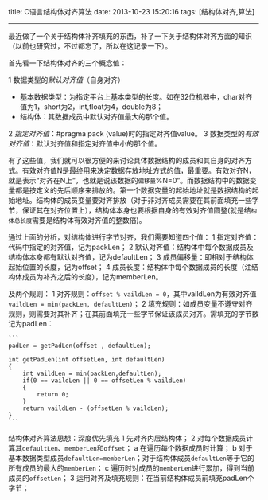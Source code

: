 title: C语言结构体对齐算法
date: 2013-10-23 15:20:16
tags: [结构体对齐,算法]

---

最近做了一个关于结构体补齐填充的东西，补了一下关于结构体对齐方面的知识（以前也研究过，不过都忘了，所以在这记录一下）。


首先看一下结构体对齐的三个概念值： 

1	数据类型的*默认对齐值*（自身对齐）
  * 基本数据类型：为指定平台上基本类型的长度。如在32位机器中，char对齐值为1，short为2，int,float为4，double为8；
  * 结构体：其数据成员中默认对齐值最大的那个值。
    
2	*指定对齐值*：#pragma pack (value)时的指定对齐值value。 
3	数据类型的*有效对齐值*：默认对齐值和指定对齐值中小的那个值。

有了这些值，我们就可以很方便的来讨论具体数据结构的成员和其自身的对齐方式。有效对齐值N是最终用来决定数据存放地址方式的值，最重要。有效对齐N，就是表示“对齐在N上”，也就是说该数据的`偏移量`%N=0”。而数据结构中的数据变量都是按定义的先后顺序来排放的。第一个数据变量的起始地址就是数据结构的起始地址。结构体的成员变量要对齐排放（对于非对齐成员需要在其前面填充一些字节，保证其在对齐位置上），结构体本身也要根据自身的有效对齐值圆整(就是结`构体总长度`需要是结构体有效对齐值的整数倍)。

通过上面的分析，对结构体进行字节对齐，我们需要知道四个值：
1	指定对齐值：代码中指定的对齐值，记为packLen；
2	默认对齐值：结构体中每个数据成员及结构体本身都有默认对齐值，记为defaultLen；
3	成员偏移量：即相对于结构体起始位置的长度，记为offset；
4	成员长度：结构体中每个数据成员的长度（注结构体成员为补齐之后的长度），记为memberLen。

及两个规则：
1	对齐规则：`offset % vaildLen = 0`，其中vaildLen为有效对齐值`vaildLen = min(packLen, defaultLen)`；
2	填充规则：如成员变量不遵守对齐规则，则需要对其补齐；在其前面填充一些字节保证该成员对齐。需填充的字节数记为padLen：

    ```
    padLen = getPadLen(offset , defaultLen);
    
    int getPadLen(int offsetLen, int defaultLen)
    {
        int vaildLen = min(packLen,defaultLen);
        if(0 == vaildLen || 0 == offsetLen % vaildLen)
        {
            return 0;
        }
        return vaildLen - (offsetLen % vaildLen);
    }
    ```
     

结构体对齐算法思想：深度优先填充
1	先对齐内层结构体；
2	对每个数据成员计算其`defaultLen`、`memberLen`和`offset`；
    a	在遍历每个数据成员时计算；
    b	对于基本数据类型成员`defaultLen=memberLen`；对于结构体成员`defaultLen`等于它的所有成员的最大的`memberLen`；
    c	遍历时对成员的`memberLen`进行累加，得到当前成员的`offsetLen`；
3	运用对齐及填充规则：在当前结构体成员前填充padLen个字节；
